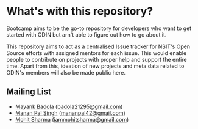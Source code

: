 # What's with this repository?
Bootcamp aims to be the go-to repository for developers who want to get started with ODIN but arn't able to figure out how to go about it.

This repository aims to act as a centralised Issue tracker for NSIT's Open Source efforts with assigned mentors for each issue. This would enable people to contribute on projects with proper help and support the entire time. Apart from this, ideation of new projects and meta data related to ODIN's members will also be made public here.

## Mailing List
* [Mayank Badola](https://mayankbadola.me) (badola21295@gmail.com)
* [Manan Pal Singh](https://mananpal1997.github.io) (mananpal42@gmail.com)
* [Mohit Sharma](https://github.com/mohits10) (iammohitsharma@gmail.com)
